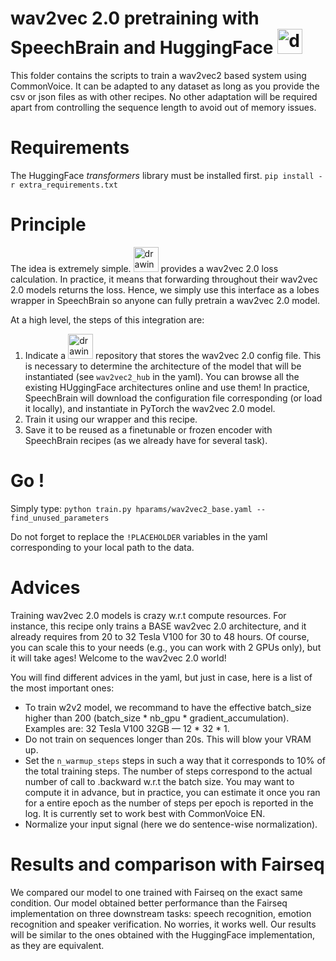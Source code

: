 # wav2vec 2.0 pretraining with SpeechBrain and HuggingFace <img src="https://huggingface.co/front/assets/huggingface_logo.svg" alt="drawing" width="40"/>
This folder contains the scripts to train a wav2vec2 based system using CommonVoice. It can be adapted to any dataset as long as you provide the csv or json files as with other recipes. No other adaptation will be required apart from controlling the sequence length to avoid out of memory issues.

# Requirements
The HuggingFace *transformers* library must be installed first.
`pip install -r extra_requirements.txt`

# Principle
The idea is extremely simple. <img src="https://huggingface.co/front/assets/huggingface_logo.svg" alt="drawing" width="40"/> provides a wav2vec 2.0 loss calculation. In practice, it means that forwarding throughout their wav2vec 2.0 models returns the loss. Hence, we simply use this interface as a lobes wrapper in SpeechBrain so anyone can fully pretrain a wav2vec 2.0 model.

At a high level, the steps of this integration are:
1. Indicate a <img src="https://huggingface.co/front/assets/huggingface_logo.svg" alt="drawing" width="40"/> repository that stores the wav2vec 2.0 config file. This is necessary to determine the architecture of the model that will be instantiated (see `wav2vec2_hub` in the yaml). You can browse all the existing HUggingFace architectures online and use them! In practice, SpeechBrain will download the configuration file corresponding (or load it locally), and instantiate in PyTorch the wav2vec 2.0 model.
2. Train it using our wrapper and this recipe.
3. Save it to be reused as a finetunable or frozen encoder with SpeechBrain recipes (as we already have for several task).

# Go !
Simply type:
`python train.py hparams/wav2vec2_base.yaml --find_unused_parameters`

Do not forget to replace the `!PLACEHOLDER` variables in the yaml corresponding to your local path to the data.

# Advices
Training wav2vec 2.0 models is crazy w.r.t compute resources. For instance, this recipe only trains a BASE wav2vec 2.0 architecture, and it already requires from 20 to 32 Tesla V100 for 30 to 48 hours. Of course, you can scale this to your needs (e.g., you can work with 2 GPUs only), but it will take ages! Welcome to the wav2vec 2.0 world!

You will find different advices in the yaml, but just in case, here is a list of the most important ones:
- To train w2v2 model, we recommand to have the effective batch_size higher than 200 (batch_size * nb_gpu * gradient_accumulation). Examples are: 32 Tesla V100 32GB — 12 * 32 * 1.
- Do not train on sequences longer than 20s. This will blow your VRAM up.
- Set the `n_warmup_steps` steps in such a way that it corresponds to 10% of the total training steps. The number of steps correspond to the actual number of call to .backward w.r.t the batch size. You may want to compute it in advance, but in practice, you can estimate it once you ran for a entire epoch as the number of steps per epoch is reported in the log. It is currently set to work best with CommonVoice EN.
- Normalize your input signal (here we do sentence-wise normalization).

# Results and comparison with Fairseq
We compared our model to one trained with Fairseq on the exact same condition. Our model obtained better performance than the Fairseq implementation on three downstream tasks: speech recognition, emotion recognition and speaker verification. No worries, it works well. Our results will be similar to the ones obtained with the HuggingFace implementation, as they are equivalent.
